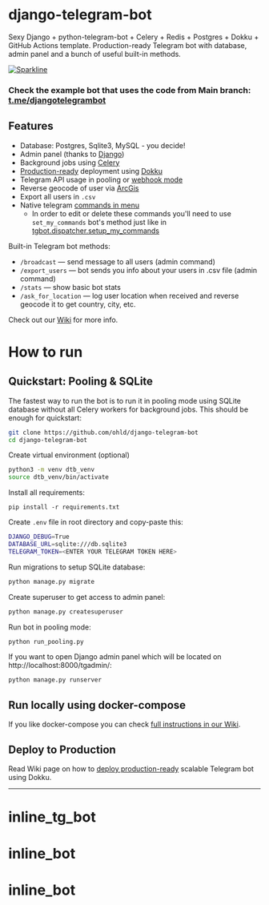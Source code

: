 # django-telegram-bot
Sexy Django + python-telegram-bot + Celery + Redis + Postgres + Dokku + GitHub Actions template. Production-ready Telegram bot with database, admin panel and a bunch of useful built-in methods.

[![Sparkline](https://stars.medv.io/ohld/django-telegram-bot.svg)](https://stars.medv.io/ohld/django-telegram-bot)


### Check the example bot that uses the code from Main branch: [t.me/djangotelegrambot](https://t.me/djangotelegrambot)

## Features

* Database: Postgres, Sqlite3, MySQL - you decide!
* Admin panel (thanks to [Django](https://docs.djangoproject.com/en/3.1/intro/tutorial01/))
* Background jobs using [Celery](https://docs.celeryproject.org/en/stable/)
* [Production-ready](https://github.com/ohld/django-telegram-bot/wiki/Production-Deployment-using-Dokku) deployment using [Dokku](https://dokku.com)
* Telegram API usage in pooling or [webhook mode](https://core.telegram.org/bots/api#setwebhook)
* Reverse geocode of user via [ArcGis](https://www.arcgis.com/)
* Export all users in `.csv`
* Native telegram [commands in menu](https://github.com/ohld/django-telegram-bot/blob/main/.github/imgs/bot_commands_example.jpg)
  * In order to edit or delete these commands you'll need to use `set_my_commands` bot's method just like in [tgbot.dispatcher.setup_my_commands](https://github.com/ohld/django-telegram-bot/blob/main/tgbot/dispatcher.py#L150-L156)

Built-in Telegram bot methods:
* `/broadcast` — send message to all users (admin command)
* `/export_users` — bot sends you info about your users in .csv file (admin command)
* `/stats` — show basic bot stats 
* `/ask_for_location` — log user location when received and reverse geocode it to get country, city, etc.

Check out our [Wiki](https://github.com/ohld/django-telegram-bot/wiki) for more info.

# How to run

## Quickstart: Pooling & SQLite

The fastest way to run the bot is to run it in pooling mode using SQLite database without all Celery workers for background jobs. This should be enough for quickstart:

``` bash
git clone https://github.com/ohld/django-telegram-bot
cd django-telegram-bot
```

Create virtual environment (optional)
``` bash
python3 -m venv dtb_venv
source dtb_venv/bin/activate
```

Install all requirements:
```
pip install -r requirements.txt
```

Create `.env` file in root directory and copy-paste this:
``` bash 
DJANGO_DEBUG=True
DATABASE_URL=sqlite:///db.sqlite3
TELEGRAM_TOKEN=<ENTER YOUR TELEGRAM TOKEN HERE>
```

Run migrations to setup SQLite database:
``` bash
python manage.py migrate
```

Create superuser to get access to admin panel:
``` bash
python manage.py createsuperuser
```

Run bot in pooling mode:
``` bash
python run_pooling.py 
```

If you want to open Django admin panel which will be located on http://localhost:8000/tgadmin/:
``` bash
python manage.py runserver
```

## Run locally using docker-compose

If you like docker-compose you can check [full instructions in our Wiki](https://github.com/ohld/django-telegram-bot/wiki/Run-locally-using-Docker-compose).

## Deploy to Production 

Read Wiki page on how to [deploy production-ready](https://github.com/ohld/django-telegram-bot/wiki/Production-Deployment-using-Dokku) scalable Telegram bot using Dokku.

----
# inline_tg_bot
# inline_bot
# inline_bot
